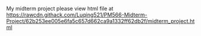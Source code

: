 My midterm project
please view html file at 
https://rawcdn.githack.com/Luqing521/PM566-Midterm-Project/62b253ee005e6fa5c657d662ca9a1332ff62db2f/midterm_project.html
